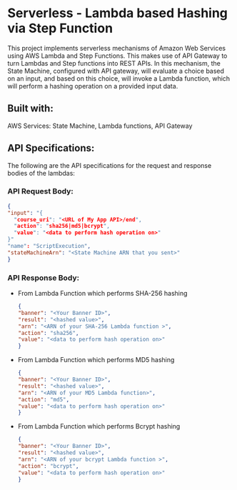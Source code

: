 # Serverless - Lambda based Hashing via Step Function

This project implements serverless mechanisms of Amazon Web Services using AWS Lambda and Step Functions. This makes use of API Gateway to turn Lambdas and Step functions into REST APIs. In this mechanism, the State Machine, configured with API gateway, will evaluate a choice based on an input, and based on this choice, will invoke a Lambda function, which will perform a hashing operation on a provided input data.

## Built with:

AWS Services: State Machine, Lambda functions, API Gateway

## API Specifications:

The following are the API specifications for the request and response bodies of the lambdas:

### API Request Body:

```JSON
{
"input": "{
  "course_uri": "<URL of My App API>/end",
  "action": "sha256|md5|bcrypt",
  "value": "<data to perform hash operation on>"
}"
"name": "ScriptExecution",
"stateMachineArn": "<State Machine ARN that you sent>"
}
```

### API Response Body:

- From Lambda Function which performs SHA-256 hashing

  ```JSON
  {
  "banner": "<Your Banner ID>",
  "result": "<hashed value>",
  "arn": "<ARN of your SHA-256 Lambda function >",
  "action": "sha256",
  "value": "<data to perform hash operation on>"
  }
  ```

- From Lambda Function which performs MD5 hashing

  ```JSON
  {
  "banner": "<Your Banner ID>",
  "result": "<hashed value>",
  "arn": "<ARN of your MD5 Lambda function>",
  "action": "md5",
  "value": "<data to perform hash operation on>"
  }
  ```

- From Lambda Function which performs Bcrypt hashing
  ```JSON
  {
  "banner": "<Your Banner ID>",
  "result": "<hashed value>",
  "arn": "<ARN of your bcrypt Lambda function >",
  "action": "bcrypt",
  "value": "<data to perform hash operation on>"
  }
  ```
